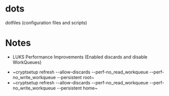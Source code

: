 # dots
dotfiles (configuration files and scripts)

# Notes

* LUKS Performance Improvements (Enabled discards and disable WorkQueues)
- ~cryptsetup refresh --allow-discards --perf-no_read_workqueue --perf-no_write_workqueue --persistent root~
- ~cryptsetup refresh --allow-discards --perf-no_read_workqueue --perf-no_write_workqueue --persistent home~
